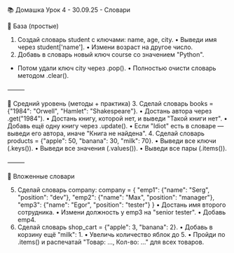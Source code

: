 📚 Домашка Урок 4 -  30.09.25 - Словари

🔹 База (простые)
1.  Создай словарь student с ключами: name, age, city.
    •  Выведи имя через student['name'].
    •  Измени возраст на другое число.
2.  Добавь в словарь новый ключ course со значением "Python".
- Потом удали ключ city через .pop().
  •  Полностью очисти словарь методом .clear().

⸻

🔹 Средний уровень (методы + практика)
3.  Сделай словарь books = {"1984": "Orwell", "Hamlet": "Shakespeare"}.
    •  Достань автора через .get("1984").
    •  Достань книгу, которой нет, и выведи "Такой книги нет".
    •  Добавь ещё одну книгу через .update().
    •  Если "Idiot" есть в словаре — выведи его автора, иначе "Книга не найдена".
4.  Сделай словарь products = {"apple": 50, "banana": 30, "milk": 70}.
    •  Выведи все ключи (.keys()).
    •  Выведи все значения (.values()).
    •  Выведи все пары (.items()).

⸻

🔹 Вложенные словари

5.  Сделай словарь company:
    company = {
    "emp1": {"name": "Serg", "position": "dev"},
    "emp2": {"name": "Max", "position": "manager"},
    "emp3": {"name": "Egor", "position": "tester"}
    }
    •  Достань имя второго сотрудника.
    •  Измени должность у emp3 на "senior tester".
    •  Добавь emp4.
6.  Сделай словарь shop_cart = {"apple": 3, "banana": 2}.
    •  Добавь в корзину ещё "milk": 1.
    •  Увеличь количество яблок до 5.
    •  Пройди по .items() и распечатай "Товар: ..., Кол-во: ..." для всех товаров.